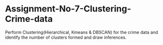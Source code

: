 # Assignment-No-7-Clustering-Crime-data
Perform Clustering(Hierarchical, Kmeans &amp; DBSCAN) for the crime data and identify the number of clusters formed and draw inferences.
